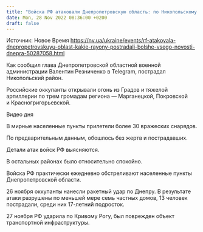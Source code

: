 ```yaml
---
title: "Войска РФ атаковали Днепропетровскую область: по Никопольскому району выпустили более 30 снарядов"
date: Mon, 28 Nov 2022 08:36:00 +0200
draft: false
---
```

Источник: Новое Время https://nv.ua/ukraine/events/rf-atakovala-dnepropetrovskuyu-oblast-kakie-rayony-postradali-bolshe-vsego-novosti-dnepra-50287058.html


 Как сообщил глава Днепропетровской областной военной администрации Валентин Резниченко в Telegram, пострадал Никопольский район.

Российские оккупанты открывали огонь из Градов и тяжелой артиллерии по трем громадам региона — Марганецкой, Покровской и Красногригорьевской.

 Видео дня   

В мирные населенные пункты прилетели более 30 вражеских снарядов.

По предварительным данным, обошлось без жертв и пострадавших.

Детали атак войск РФ выясняются.

В остальных районах было относительно спокойно.

Войска РФ практически ежедневно обстреливают населенные пункты Днепропетровской области.

26 ноября оккупанты нанесли ракетный удар по Днепру. В результате атаки разрушены по меньшей мере семь частных домов, 13 человек пострадали, среди них 17-летний подросток.

27 ноября РФ ударила по Кривому Рогу, был поврежден объект транспортной инфраструктуры.
